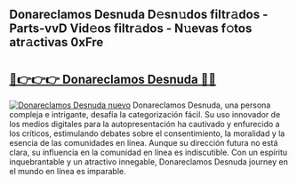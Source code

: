 ## Donareclamos Desnuda D𝚎sn𝚞dos filtr𝚊dos - Parts-vvD Vid𝚎os filtr𝚊dos - N𝚞evas f𝚘tos atr𝚊ctivas 0xFre

# <h2><a href="http://mb0x8yy.tromn.icu/?c=Donareclamos+Desnuda">🔗👉👉👉 Donareclamos Desnuda 🔗🔗</a></h2>

[![Donareclamos Desnuda nuevo](https://i.imgur.com/pEAQMta.gif)](http://mb0x8yy.tromn.icu/?c=Donareclamos+Desnuda)
Donareclamos Desnuda, una persona compleja e intrigante, desafía la categorización fácil. Su uso innovador de los medios digitales para la autopresentación ha cautivado y enfurecido a los críticos, estimulando debates sobre el consentimiento, la moralidad y la esencia de las comunidades en línea. Aunque su dirección futura no está clara, su influencia en la comunidad en línea es indiscutible. Con un espíritu inquebrantable y un atractivo innegable, Donareclamos Desnuda journey en el mundo en línea es imparable.
